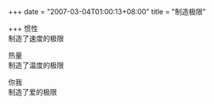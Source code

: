 +++
date = "2007-03-04T01:00:13+08:00"
title = "制造极限"

+++
惯性  
制造了速度的极限  
  
热量  
制造了温度的极限  
  
你我  
制造了爱的极限  